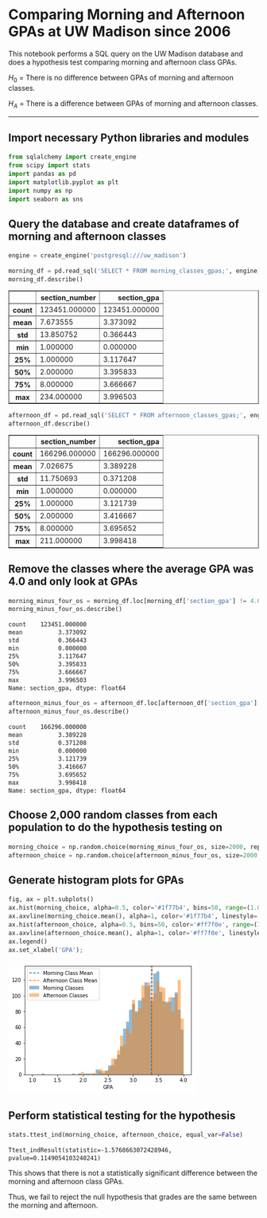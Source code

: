 
# Comparing Morning and Afternoon GPAs at UW Madison since 2006

This notebook performs a SQL query on the UW Madison database and does a hypothesis test comparing morning and afternoon class GPAs.

$H_0$ = There is no difference between GPAs of morning and afternoon classes.

$H_A$ = There is a difference between GPAs of morning and afternoon classes.

---

## Import necessary Python libraries and modules


```python
from sqlalchemy import create_engine
from scipy import stats
import pandas as pd
import matplotlib.pyplot as plt
import numpy as np
import seaborn as sns
```

## Query the database and create dataframes of morning and afternoon classes


```python
engine = create_engine('postgresql:///uw_madison')
```


```python
morning_df = pd.read_sql('SELECT * FROM morning_classes_gpas;', engine)
morning_df.describe()
```




<div>
<style scoped>
    .dataframe tbody tr th:only-of-type {
        vertical-align: middle;
    }

    .dataframe tbody tr th {
        vertical-align: top;
    }

    .dataframe thead th {
        text-align: right;
    }
</style>
<table border="1" class="dataframe">
  <thead>
    <tr style="text-align: right;">
      <th></th>
      <th>section_number</th>
      <th>section_gpa</th>
    </tr>
  </thead>
  <tbody>
    <tr>
      <th>count</th>
      <td>123451.000000</td>
      <td>123451.000000</td>
    </tr>
    <tr>
      <th>mean</th>
      <td>7.673555</td>
      <td>3.373092</td>
    </tr>
    <tr>
      <th>std</th>
      <td>13.850752</td>
      <td>0.366443</td>
    </tr>
    <tr>
      <th>min</th>
      <td>1.000000</td>
      <td>0.000000</td>
    </tr>
    <tr>
      <th>25%</th>
      <td>1.000000</td>
      <td>3.117647</td>
    </tr>
    <tr>
      <th>50%</th>
      <td>2.000000</td>
      <td>3.395833</td>
    </tr>
    <tr>
      <th>75%</th>
      <td>8.000000</td>
      <td>3.666667</td>
    </tr>
    <tr>
      <th>max</th>
      <td>234.000000</td>
      <td>3.996503</td>
    </tr>
  </tbody>
</table>
</div>




```python
afternoon_df = pd.read_sql('SELECT * FROM afternoon_classes_gpas;', engine)
afternoon_df.describe()
```




<div>
<style scoped>
    .dataframe tbody tr th:only-of-type {
        vertical-align: middle;
    }

    .dataframe tbody tr th {
        vertical-align: top;
    }

    .dataframe thead th {
        text-align: right;
    }
</style>
<table border="1" class="dataframe">
  <thead>
    <tr style="text-align: right;">
      <th></th>
      <th>section_number</th>
      <th>section_gpa</th>
    </tr>
  </thead>
  <tbody>
    <tr>
      <th>count</th>
      <td>166296.000000</td>
      <td>166296.000000</td>
    </tr>
    <tr>
      <th>mean</th>
      <td>7.026675</td>
      <td>3.389228</td>
    </tr>
    <tr>
      <th>std</th>
      <td>11.750693</td>
      <td>0.371208</td>
    </tr>
    <tr>
      <th>min</th>
      <td>1.000000</td>
      <td>0.000000</td>
    </tr>
    <tr>
      <th>25%</th>
      <td>1.000000</td>
      <td>3.121739</td>
    </tr>
    <tr>
      <th>50%</th>
      <td>2.000000</td>
      <td>3.416667</td>
    </tr>
    <tr>
      <th>75%</th>
      <td>8.000000</td>
      <td>3.695652</td>
    </tr>
    <tr>
      <th>max</th>
      <td>211.000000</td>
      <td>3.998418</td>
    </tr>
  </tbody>
</table>
</div>



## Remove the classes where the average GPA was 4.0 and only look at GPAs


```python
morning_minus_four_os = morning_df.loc[morning_df['section_gpa'] != 4.0]['section_gpa']
morning_minus_four_os.describe()
```




    count    123451.000000
    mean          3.373092
    std           0.366443
    min           0.000000
    25%           3.117647
    50%           3.395833
    75%           3.666667
    max           3.996503
    Name: section_gpa, dtype: float64




```python
afternoon_minus_four_os = afternoon_df.loc[afternoon_df['section_gpa'] != 4.0]['section_gpa']
afternoon_minus_four_os.describe()
```




    count    166296.000000
    mean          3.389228
    std           0.371208
    min           0.000000
    25%           3.121739
    50%           3.416667
    75%           3.695652
    max           3.998418
    Name: section_gpa, dtype: float64



## Choose 2,000 random classes from each population to do the hypothesis testing on


```python
morning_choice = np.random.choice(morning_minus_four_os, size=2000, replace=False)
afternoon_choice = np.random.choice(afternoon_minus_four_os, size=2000, replace=False)
```

## Generate histogram plots for GPAs


```python
fig, ax = plt.subplots()
ax.hist(morning_choice, alpha=0.5, color='#1f77b4', bins=50, range=(1.0, 4.0), label='Morning Classes')
ax.axvline(morning_choice.mean(), alpha=1, color='#1f77b4', linestyle='dashed', label='Morning Class Mean')
ax.hist(afternoon_choice, alpha=0.5, bins=50, color='#ff7f0e', range=(1.0, 4.0), label='Afternoon Classes')
ax.axvline(afternoon_choice.mean(), alpha=1, color='#ff7f0e', linestyle='dashed', label='Afternoon Class Mean')
ax.legend()
ax.set_xlabel('GPA');
```


![png](morning_afternoon_gpa_files/morning_afternoon_gpa_15_0.png)


## Perform statistical testing for the hypothesis


```python
stats.ttest_ind(morning_choice, afternoon_choice, equal_var=False)
```




    Ttest_indResult(statistic=-1.5768663072428946, pvalue=0.1149054103240241)



This shows that there is not a statistically significant difference between the morning and afternoon class GPAs.

Thus, we fail to reject the null hypothesis that grades are the same between the morning and afternoon.
